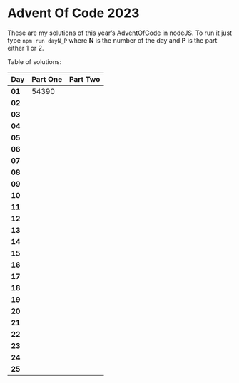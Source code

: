 # Advent Of Code 2023
These are my solutions of this year’s [AdventOfCode](https://adventofcode.com/2023) in nodeJS.
To run it just type `npm run dayN_P` where **N** is the number of the day and **P** is the part either 1 or 2.

Table of solutions:

| Day    | Part One   | Part Two    |
|--------|------------|-------------|
| **01** | 54390      |             |
| **02** |            |             |
| **03** |            |             |
| **04** |            |             |
| **05** |            |             |
| **06** |            |             |
| **07** |            |             |
| **08** |            |             |
| **09** |            |             |
| **10** |            |             |
| **11** |            |             |
| **12** |            |             |
| **13** |            |             |
| **14** |            |             |
| **15** |            |             |
| **16** |            |             |
| **17** |            |             |
| **18** |            |             |
| **19** |            |             |
| **20** |            |             |
| **21** |            |             |
| **22** |            |             |
| **23** |            |             |
| **24** |            |             |
| **25** |            |
